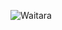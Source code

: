 ![Waitara](https://user-images.githubusercontent.com/32500878/83525562-d66ea000-a4ed-11ea-940a-100267be8bb1.jpg)
